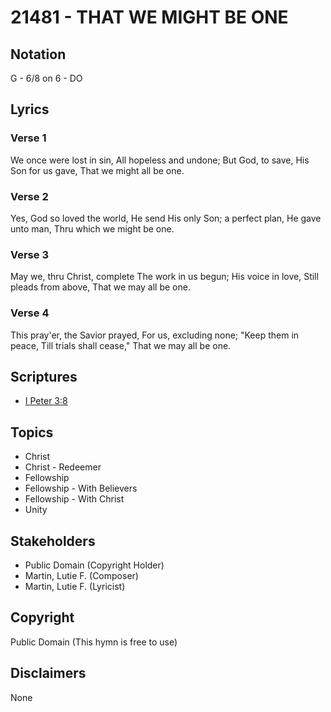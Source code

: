 # 21481 - THAT WE MIGHT BE ONE

## Notation

G - 6/8 on 6 - DO

## Lyrics

### Verse 1

We once were lost in sin, All hopeless and undone; But God, to save, His Son for us gave, That we might all be one.


### Verse 2

Yes, God so loved the world, He send His only Son; a perfect plan, He gave unto man, Thru which we might be one.

### Verse 3

May we, thru Christ, complete The work in us begun; His voice in love, Still pleads from above, That we may all be one.


### Verse 4

This pray'er, the Savior prayed, For us, excluding none; "Keep them in peace, Till trials shall cease," That we may all be one.


## Scriptures

- [I Peter 3:8](https://www.biblegateway.com/passage/?search=I%20Peter%203%3A8)

## Topics

- Christ
- Christ - Redeemer
- Fellowship
- Fellowship - With Believers
- Fellowship - With Christ
- Unity

## Stakeholders

- Public Domain (Copyright Holder)
- Martin, Lutie F. (Composer)
- Martin, Lutie F. (Lyricist)

## Copyright

Public Domain
(This hymn is free to use)

## Disclaimers

None

